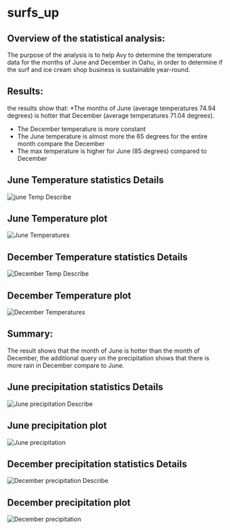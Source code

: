 # surfs_up

## Overview of the statistical analysis:
The purpose of the analysis is to help Avy to determine the temperature data for the months of June and December in Oahu, in order to determine if the surf and ice cream shop business is sustainable year-round.
## Results:
the results show that:
*The months of June (average temperatures 74.94 degrees) is hotter that December (average temperatures 71.04 degrees).
* The December temperature is more constant 
* The June temperature is almost more the 65 degrees for the entire month compare the December
* The max temperature is higher for June (85 degrees) compared to December 
## June Temperature statistics Details
![june Temp Describe](https://user-images.githubusercontent.com/89410157/138570560-3c61db1f-15bc-44ad-8bc0-6632ac8be721.png)
## June Temperature plot 
![June Temperatures](https://user-images.githubusercontent.com/89410157/138570566-75393461-02ac-496f-9e32-27159fb7da11.png)
## December Temperature statistics Details
![December Temp Describe](https://user-images.githubusercontent.com/89410157/138570570-fe61be47-b4ab-4e3c-96b5-134bb51f6256.png)
## December Temperature plot 
![December Temperatures](https://user-images.githubusercontent.com/89410157/138570572-2342080e-e631-47ec-a041-82f5979b06c5.png)
## Summary:
The result shows that the month of June is hotter than the month of December, the additional query on the precipitation shows that there is more rain in December compare to June.
## June precipitation statistics Details
![June precipitation Describe](https://user-images.githubusercontent.com/89410157/138570578-619dfc47-ee39-4d8e-ad5a-990f394f89db.png)
## June precipitation plot 
![June precipitation](https://user-images.githubusercontent.com/89410157/138570598-f62017df-47f6-4def-80d3-f773a6834ee0.png)
## December precipitation statistics Details 
![December precipitation Describe](https://user-images.githubusercontent.com/89410157/138570605-fad32e9b-84ae-413f-834a-e85ce2e04fd6.png)
## December precipitation plot 
![December precipitation](https://user-images.githubusercontent.com/89410157/138570607-b292b842-a20c-4124-97c2-322dceefb8b2.png)
